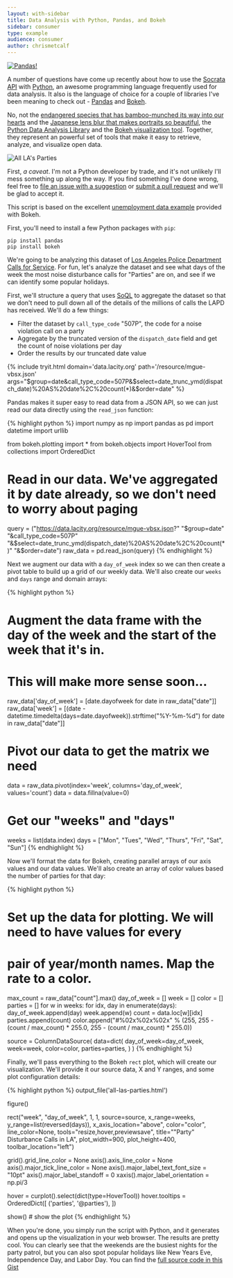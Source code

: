 ```yaml
---
layout: with-sidebar
title: Data Analysis with Python, Pandas, and Bokeh
sidebar: consumer
type: example
audience: consumer
author: chrismetcalf
---
```


<a href="https://www.flickr.com/photos/digitalstory/2679911705/"><img class="pull-right img-rounded" src="/img/panda.jpg" alt="Pandas!" /></a>

A number of questions have come up recently about how to use the [Socrata API](http://dev.socrata.com) with [Python](http://www.python.org), an awesome programming language frequently used for data analysis. It also is the language of choice for a couple of libraries I've been meaning to check out - [Pandas](http://pandas.pydata.org/) and [Bokeh](http://bokeh.pydata.org/).

No, not the [endangered species that has bamboo-munched its way into our hearts](https://en.wikipedia.org/wiki/Giant_panda) and the [Japanese lens blur that makes portraits so beautiful](http://en.wikipedia.org/wiki/Bokeh), the [Python Data Analysis Library](http://pandas.pydata.org/) and the [Bokeh visualization tool](http://bokeh.pydata.org/). Together, they represent an powerful set of tools that make it easy to retrieve, analyze, and visualize open data.

![All LA's Parties](/img/all-las-parties.png)

<div class="alert alert-info">
  <p>First, <em>a caveat</em>. I'm not a Python developer by trade, and it's not unlikely I'll mess something up along the way. If you find something I've done wrong, feel free to <a href="http://github.com/socrata/dev.socrata.com/issues/new">file an issue with a suggestion</a> or <a href="/contributing.html">submit a pull request</a> and we'll be glad to accept it.</p>
  <p>This script is based on the excellent <a href="http://bokeh.pydata.org/docs/gallery/unemployment.html">unemployment data example</a> provided with Bokeh.</p>
</div>

First, you'll need to install a few Python packages with `pip`:
    
    pip install pandas
    pip install bokeh

We're going to be analyzing this dataset of [Los Angeles Police Department Calls for Service](https://data.lacity.org/A-Safe-City/LAPD-Calls-for-Service-YTD-2014/mgue-vbsx). For fun, let's analyze the dataset and see what days of the week the most noise disturbance calls for "Parties" are on, and see if we can identify some popular holidays.

First, we'll structure a query that uses [SoQL](/docs/queries.html) to aggregate the dataset so that we don't need to pull down all of the details of the millions of calls the LAPD has received. We'll do a few things:

- Filter the dataset by `call_type_code` "507P", the code for a noise violation call on a party
- Aggregate by the truncated version of the `dispatch_date` field and get the count of noise violations per day
- Order the results by our truncated date value

{% include tryit.html domain='data.lacity.org' path='/resource/mgue-vbsx.json' args="$group=date&call_type_code=507P&$select=date_trunc_ymd(dispatch_date)%20AS%20date%2C%20count(*)&$order=date" %}

Pandas makes it super easy to read data from a JSON API, so we can just read our data directly using the `read_json` function:

{% highlight python %}
import numpy as np
import pandas as pd
import datetime
import urllib
 
from bokeh.plotting import *
from bokeh.objects import HoverTool
from collections import OrderedDict
 
# Read in our data. We've aggregated it by date already, so we don't need to worry about paging
query = ("https://data.lacity.org/resource/mgue-vbsx.json?"
    "$group=date"
    "&call_type_code=507P"
    "&$select=date_trunc_ymd(dispatch_date)%20AS%20date%2C%20count(*)"
    "&$order=date")
raw_data = pd.read_json(query)
{% endhighlight %}

Next we augment our data with a `day_of_week` index so we can then create a pivot table to build up a grid of our weekly data. We'll also create our `weeks` and `days` range and domain arrays:

{% highlight python %}
# Augment the data frame with the day of the week and the start of the week that it's in.
# This will make more sense soon...
raw_data['day_of_week'] = [date.dayofweek for date in raw_data["date"]]
raw_data['week'] = [(date - datetime.timedelta(days=date.dayofweek)).strftime("%Y-%m-%d") for date in raw_data["date"]]
 
# Pivot our data to get the matrix we need
data = raw_data.pivot(index='week', columns='day_of_week', values='count')
data = data.fillna(value=0)
 
# Get our "weeks" and "days"
weeks = list(data.index)
days = ["Mon", "Tues", "Wed", "Thurs", "Fri", "Sat", "Sun"]
{% endhighlight %}

Now we'll format the data for Bokeh, creating parallel arrays of our axis values and our data values. We'll also create an array of color values based the number of parties for that day:

{% highlight python %}
# Set up the data for plotting. We will need to have values for every
# pair of year/month names. Map the rate to a color.
max_count = raw_data["count"].max()
day_of_week = []
week = []
color = []
parties = []
for w in weeks:
    for idx, day in enumerate(days):
        day_of_week.append(day)
        week.append(w)
        count = data.loc[w][idx]
        parties.append(count)
        color.append("#%02x%02x%02x" % (255, 255 - (count / max_count) * 255.0, 255 - (count / max_count) * 255.0))
 
source = ColumnDataSource(
    data=dict(
        day_of_week=day_of_week,
        week=week,
        color=color,
        parties=parties,
    )
)
{% endhighlight %}

Finally, we'll pass everything to the Bokeh `rect` plot, which will create our visualization. We'll provide it our source data, X and Y ranges, and some plot configuration details:

{% highlight python %}
output_file('all-las-parties.html')
 
figure()
 
rect("week", "day_of_week", 1, 1, source=source,
     x_range=weeks, y_range=list(reversed(days)),
     x_axis_location="above",
     color="color", line_color=None,
     tools="resize,hover,previewsave", title="\"Party\" Disturbance Calls in LA",
     plot_width=900, plot_height=400, toolbar_location="left")
 
grid().grid_line_color = None
axis().axis_line_color = None
axis().major_tick_line_color = None
axis().major_label_text_font_size = "10pt"
axis().major_label_standoff = 0
xaxis().major_label_orientation = np.pi/3
 
hover = curplot().select(dict(type=HoverTool))
hover.tooltips = OrderedDict([
    ('parties', '@parties'),
])
 
show()      # show the plot
{% endhighlight %}

When you're done, you simply run the script with Python, and it generates and opens up the visualization in your web browser. The results are pretty cool. You can clearly see that the weekends are the busiest nights for the party patrol, but you can also spot popular holidays like New Years Eve, Independence Day, and Labor Day. You can find the [full source code in this Gist](https://gist.github.com/chrismetcalf/984fcf38dd90efbce94a)
